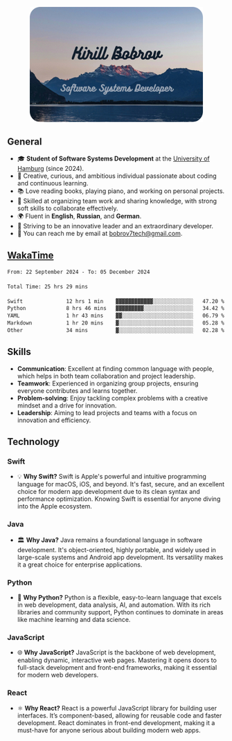 <p align="center">
  <img src="Thumbnail.png" alt="Thumbnail" width="400px">
</p>

## General
- 🎓 **Student of Software Systems Development** at the [University of Hamburg](https://www.uni-hamburg.de/en.html) (since 2024).
- 🌟 Creative, curious, and ambitious individual passionate about coding and continuous learning.
- 📚 Love reading books, playing piano, and working on personal projects.
- 💼 Skilled at organizing team work and sharing knowledge, with strong soft skills to collaborate effectively.
- 🌍 Fluent in **English**, **Russian**, and **German**.
- 🚀 Striving to be an innovative leader and an extraordinary developer.
- 📮 You can reach me by email at bobrov7tech@gmail.com.

## [WakaTime](https://wakatime.com/@h_off_nung)

<!--START_SECTION:WakaTime-->

```txt
From: 22 September 2024 - To: 05 December 2024

Total Time: 25 hrs 29 mins

Swift              12 hrs 1 min    ▓▓▓▓▓▓▓▓▓▓▓▓░░░░░░░░░░░░░   47.20 %
Python             8 hrs 46 mins   ▓▓▓▓▓▓▓▓▓░░░░░░░░░░░░░░░░   34.42 %
YAML               1 hr 43 mins    ▓▓░░░░░░░░░░░░░░░░░░░░░░░   06.79 %
Markdown           1 hr 20 mins    ▓░░░░░░░░░░░░░░░░░░░░░░░░   05.28 %
Other              34 mins         ▓░░░░░░░░░░░░░░░░░░░░░░░░   02.28 %
```

<!--END_SECTION:WakaTime-->

## Skills
- **Communication**: Excellent at finding common language with people, which helps in both team collaboration and project leadership.
- **Teamwork**: Experienced in organizing group projects, ensuring everyone contributes and learns together.
- **Problem-solving**: Enjoy tackling complex problems with a creative mindset and a drive for innovation.
- **Leadership**: Aiming to lead projects and teams with a focus on innovation and efficiency.

## Technology
### **Swift**
- 💡 **Why Swift?** Swift is Apple's powerful and intuitive programming language for macOS, iOS, and beyond. It's fast, secure, and an excellent choice for modern app development due to its clean syntax and performance optimization. Knowing Swift is essential for anyone diving into the Apple ecosystem.

### **Java**
- 🏛️ **Why Java?** Java remains a foundational language in software development. It's object-oriented, highly portable, and widely used in large-scale systems and Android app development. Its versatility makes it a great choice for enterprise applications.

### **Python**
- 🐍 **Why Python?** Python is a flexible, easy-to-learn language that excels in web development, data analysis, AI, and automation. With its rich libraries and community support, Python continues to dominate in areas like machine learning and data science.

### **JavaScript**
- 🌐 **Why JavaScript?** JavaScript is the backbone of web development, enabling dynamic, interactive web pages. Mastering it opens doors to full-stack development and front-end frameworks, making it essential for modern web developers.

### **React**
- ⚛️ **Why React?** React is a powerful JavaScript library for building user interfaces. It’s component-based, allowing for reusable code and faster development. React dominates in front-end development, making it a must-have for anyone serious about building modern web apps.